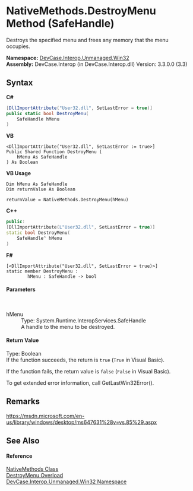 # NativeMethods.DestroyMenu Method (SafeHandle)
 

Destroys the specified menu and frees any memory that the menu occupies.

**Namespace:**&nbsp;<a href="N_DevCase_Interop_Unmanaged_Win32">DevCase.Interop.Unmanaged.Win32</a><br />**Assembly:**&nbsp;DevCase.Interop (in DevCase.Interop.dll) Version: 3.3.0.0 (3.3)

## Syntax

**C#**<br />
``` C#
[DllImportAttribute("User32.dll", SetLastError = true)]
public static bool DestroyMenu(
	SafeHandle hMenu
)
```

**VB**<br />
``` VB
<DllImportAttribute("User32.dll", SetLastError := true>]
Public Shared Function DestroyMenu ( 
	hMenu As SafeHandle
) As Boolean
```

**VB Usage**<br />
``` VB Usage
Dim hMenu As SafeHandle
Dim returnValue As Boolean

returnValue = NativeMethods.DestroyMenu(hMenu)
```

**C++**<br />
``` C++
public:
[DllImportAttribute(L"User32.dll", SetLastError = true)]
static bool DestroyMenu(
	SafeHandle^ hMenu
)
```

**F#**<br />
``` F#
[<DllImportAttribute("User32.dll", SetLastError = true)>]
static member DestroyMenu : 
        hMenu : SafeHandle -> bool 

```


#### Parameters
&nbsp;<dl><dt>hMenu</dt><dd>Type: System.Runtime.InteropServices.SafeHandle<br />A handle to the menu to be destroyed.</dd></dl>

#### Return Value
Type: Boolean<br />If the function succeeds, the return is `true` (`True` in Visual Basic). 

 If the function fails, the return value is `false` (`False` in Visual Basic). 

 To get extended error information, call GetLastWin32Error().

## Remarks
<a href="https://msdn.microsoft.com/en-us/library/windows/desktop/ms647631%28v=vs.85%29.aspx" target="_blank">https://msdn.microsoft.com/en-us/library/windows/desktop/ms647631%28v=vs.85%29.aspx</a>

## See Also


#### Reference
<a href="T_DevCase_Interop_Unmanaged_Win32_NativeMethods">NativeMethods Class</a><br /><a href="Overload_DevCase_Interop_Unmanaged_Win32_NativeMethods_DestroyMenu">DestroyMenu Overload</a><br /><a href="N_DevCase_Interop_Unmanaged_Win32">DevCase.Interop.Unmanaged.Win32 Namespace</a><br />
